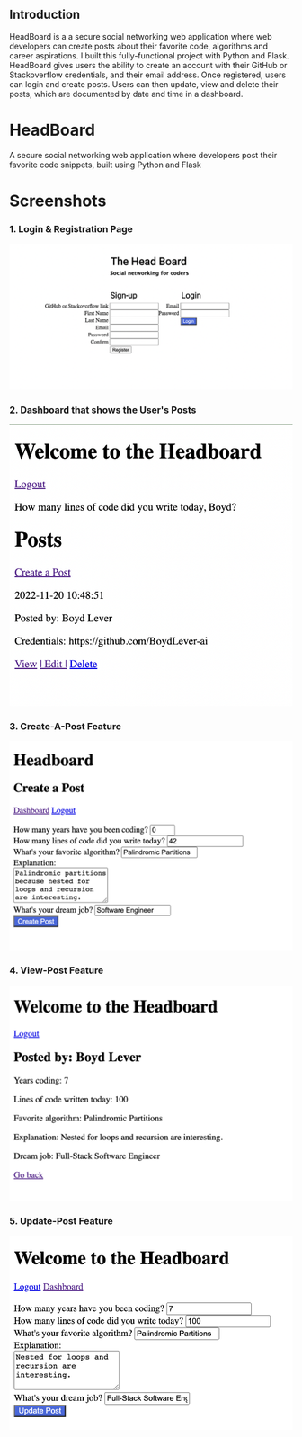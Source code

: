 ## Introduction

HeadBoard is a a secure social networking web application where web developers can create posts about their favorite code, algorithms and career aspirations. I built this fully-functional project with Python and Flask. HeadBoard gives users the ability to create an account with their GitHub or Stackoverflow credentials, and their email address. Once registered, users can login and create posts. Users can then update, view and delete their posts, which are documented by date and time in a dashboard.

# HeadBoard
A secure social networking web application where developers post their favorite code snippets, built using Python and Flask


# Screenshots  
### 1. Login & Registration Page  
![HeadBoard Login & Registration Page](./Screenshots/Log-Reg.png)  
### 2. Dashboard that shows the User's Posts  
![Dashboard](./Screenshots/Dashboard.png)  
### 3. Create-A-Post Feature  
![HeadBoard Create-A-Post Feature](./Screenshots/Create-A-Post.png)  
### 4. View-Post Feature  
![HeadBoard View-Post Feature](./Screenshots/View-Post.png)  
### 5. Update-Post Feature  
![HeadBoard Update-Post Feature](./Screenshots/Update-Post.png)  
